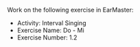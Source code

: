 Work on the following exercise in EarMaster:
- Activity: Interval Singing
- Exercise Name: Do - Mi
- Exercise Number: 1.2
